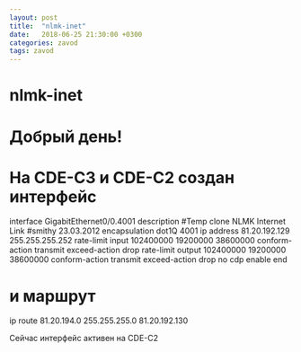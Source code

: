 ```yaml
---
layout: post
title:  "nlmk-inet"
date:   2018-06-25 21:30:00 +0300
categories: zavod
tags: zavod
---
```


# nlmk-inet
# Добрый день!

# На CDE-C3 и CDE-C2 создан интерфейс

interface GigabitEthernet0/0.4001
 description #Temp clone NLMK Internet Link #smithy 23.03.2012
 encapsulation dot1Q 4001
 ip address 81.20.192.129 255.255.255.252
 rate-limit input 102400000 19200000 38600000 conform-action transmit exceed-action drop
 rate-limit output 102400000 19200000 38600000 conform-action transmit exceed-action drop
 no cdp enable
end


# и маршрут
ip route 81.20.194.0 255.255.255.0 81.20.192.130


Сейчас интерфейс активен на CDE-C2